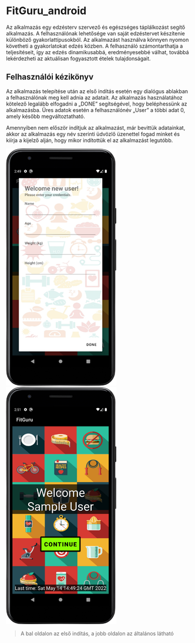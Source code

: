 # FitGuru_android
Az alkalmazás egy edzésterv szervező és egészséges táplálkozást segítő alkalmazás. A felhasználónak lehetősége van saját edzéstervet készítenie különböző gyakorlattípusokból. Az alkalmazást használva könnyen nyomon követheti a gyakorlatokat edzés közben. A felhasználó számontarthatja a teljesítéseit, így az edzés dinamikusabbá, eredményesebbé válhat, továbbá lekérdezheti az aktuálisan fogyasztott ételek tulajdonságait.

## Felhasználói kézikönyv

Az alkalmazás telepítése után az első indítás esetén egy dialógus ablakban a felhasználónak meg kell
adnia az adatait. Az alkalmazás használatához kötelező legalább elfogadni a „DONE” segítségével,
hogy beléphessünk az alkalmazásba. Üres adatok esetén a felhasználónév „User” a többi adat 0,
amely később megváltoztatható.

Amennyiben nem először indítjuk az alkalmazást, már bevittük adatainkat, akkor az alkalmazás egy
név szerinti üdvözlő üzenettel fogad minket és kiírja a kijelző alján, hogy mikor indítottük el az
alkalmazást legutóbb.


<img src="images/1.png" width="300"> <img src="images/2.png" width="300"> 
> A bal oldalon az első indítás, a jobb oldalon az általános látható

